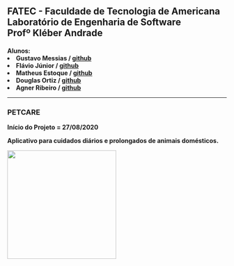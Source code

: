 <h2>FATEC - Faculdade de Tecnologia de Americana<br>
Laboratório de Engenharia de Software<br>
Profº Kléber Andrade</h2>
 <h4>
 Alunos:<br>
        <li>Gustavo Messias / <a href="github.com/gustavomgs">github</a><br>
        <li>Flávio Júnior / <a href="#">github</a><br>
        <li>Matheus Estoque / <a href="github.com/matheusestoque">github</a><br>
        <li>Douglas Ortiz / <a href="github.com/DouglasOrtizOliveira">github</a><br>
        <li>Agner Ribeiro / <a href="#">github</a><br>
 <hr>
 <h3>PETCARE</H3>
 
 
 <strong><p>Início do Projeto = 27/08/2020</p><strong>  

Aplicativo para cuidados diários e prolongados de animais domésticos.



<img width="250" src="http://gensoft.site/img/fundogit.fw.png">
